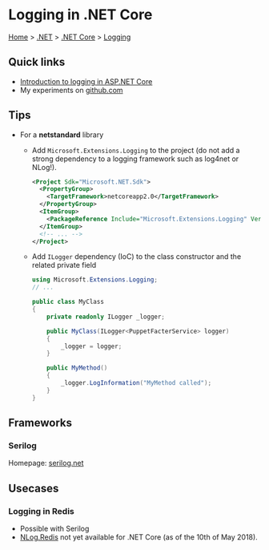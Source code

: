 # Logging in .NET Core

[Home](../../readme.md) > [.NET](../dotnet.md) > [.NET Core](./dotnetcore.md) > [Logging](./logging.md)

## Quick links

* [Introduction to logging in ASP.NET Core](https://docs.microsoft.com/en-us/aspnet/core/fundamentals/logging/)
* My experiments on [github.com](https://github.com/devpro/dotnetcore-logging)

## Tips

* For a **netstandard** library
  * Add `Microsoft.Extensions.Logging` to the project (do not add a strong dependency to a logging framework such as log4net or NLog!).

    ```xml
    <Project Sdk="Microsoft.NET.Sdk">
      <PropertyGroup>
        <TargetFramework>netcoreapp2.0</TargetFramework>
      </PropertyGroup>
      <ItemGroup>
        <PackageReference Include="Microsoft.Extensions.Logging" Version="2.0.0" />
      </ItemGroup>
      <!-- ... -->
    </Project>
    ```
  * Add `ILogger` dependency (IoC) to the class constructor and the related private field

    ```csharp
    using Microsoft.Extensions.Logging;
    // ...

    public class MyClass
    {
        private readonly ILogger _logger;

        public MyClass(ILogger<PuppetFacterService> logger)
        {
            _logger = logger;
        }

        public MyMethod()
        {
            _logger.LogInformation("MyMethod called");
        }
    }
    ```

## Frameworks

### Serilog

Homepage: [serilog.net](https://serilog.net/)

## Usecases

### Logging in Redis

* Possible with Serilog
* [NLog.Redis](https://github.com/richclement/NLog.Redis) not yet available for .NET Core (as of the 10th of May 2018).
